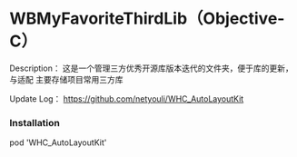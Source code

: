 # WBMyFavoriteThirdLib（Objective-C）
Description：
这是一个管理三方优秀开源库版本迭代的文件夹，便于库的更新，与适配
主要存储项目常用三方库

Update Log：
https://github.com/netyouli/WHC_AutoLayoutKit


### Installation
pod 'WHC_AutoLayoutKit'
